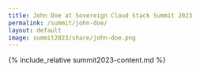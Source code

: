 ```yaml
---
title: John Doe at Sovereign Cloud Stack Summit 2023
permalink: /summit/john-doe/
layout: default
image: summit2023/share/john-doe.png
---
```


{% include_relative summit2023-content.md %}
